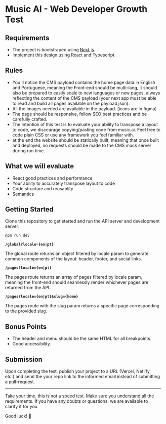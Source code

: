 # Music AI - Web Developer Growth Test

## Requirements

- The project is bootstraped using [Next.js](https://nextjs.org/).
- Implement this design using React and Typescript.

## Rules

- You'll notice the CMS payload contains the home page data in English and Portuguese, meaning the Front-end should be multi-lang, it should also be prepared to easily scale to new languages or new pages, always reflecting the content of the CMS payload (your next app must be able to read and build all pages available on the payload.json).
- All the images needed are available in the payload. (icons are in figma)
- The page should be responsive, follow SEO best practices and be carefully crafted.
- The intention of this test is to evaluate your ability to transpose a layout to code, we discourage copying/pasting code from music.ai. Feel free to code plain CSS or use any framework you feel familiar with.
- at the end the website should be statically built, meaning that once built and deployed, no requests should be made to the CMS mock server during run time.

## What we will evaluate

- React good practices and performance
- Your ability to accurately transpose layout to code
- Code structure and reusablity
- Semantics

## Getting Started

Clone this repository to get started and run the API server and development server:

```bash
npm run dev
```

**`/global?locale={en|pt}`**

The global route returns an object filtered by locale param to generate common components of the layout: header, footer, and social links.

**`/pages?locale={en|pt}`**

The pages route returns an array of pages filtered by locale param, meaning the front-end should seamlessly render whichever pages are returned from the API.

**`/pages?locale={en|pt}&slug={home}`**

The pages route with the slug param returns a specific page corresponding to the provided slug.

## Bonus Points

- The header and menu should be the same HTML for all breakpoints.
- Good accessibility.

## Submission

Upon completing the test, publish your project to a URL (Vercel, Netlify, etc.) and send the your repo link to the informed email instead of submitting a pull-request.

---

Take your time, this is not a speed test. Make sure you understand all the requirements. If you have any doubts or questions, we are available to clarify it for you.

Good luck! 🚀
